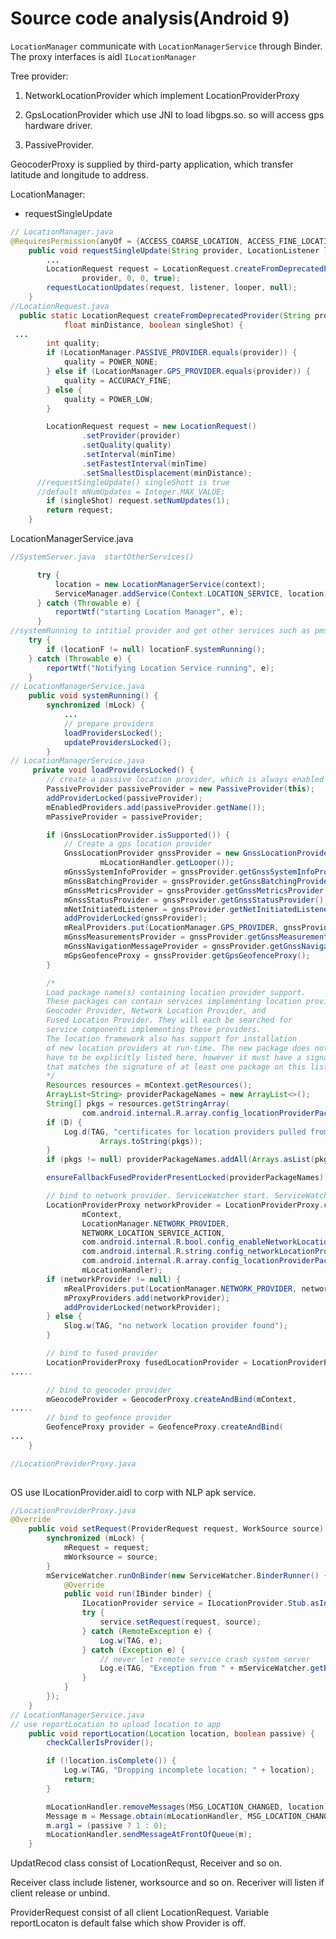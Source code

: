 # Source code analysis(Android 9)

```LocationManager``` communicate with ```LocationManagerService``` through Binder. The proxy interfaces is aidl ```ILocationManager```

Tree provider:

1. NetworkLocationProvider which implement LocationProviderProxy

2. GpsLocationProvider which use JNI to load libgps.so. so will access gps hardware driver.

3. PassiveProvider.



GeocoderProxy is supplied by third-party application, which transfer latitude and longitude to address. 



LocationManager:

+ requestSingleUpdate

  

```java
// LocationManager.java
@RequiresPermission(anyOf = {ACCESS_COARSE_LOCATION, ACCESS_FINE_LOCATION})
    public void requestSingleUpdate(String provider, LocationListener listener, Looper looper) {
        ...
        LocationRequest request = LocationRequest.createFromDeprecatedProvider(
                provider, 0, 0, true);
        requestLocationUpdates(request, listener, looper, null);
    }
//LocationRequest.java
  public static LocationRequest createFromDeprecatedProvider(String provider, long minTime,
            float minDistance, boolean singleShot) {
 ...
        int quality;
        if (LocationManager.PASSIVE_PROVIDER.equals(provider)) {
            quality = POWER_NONE;
        } else if (LocationManager.GPS_PROVIDER.equals(provider)) {
            quality = ACCURACY_FINE;
        } else {
            quality = POWER_LOW;
        }

        LocationRequest request = new LocationRequest()
                .setProvider(provider)
                .setQuality(quality)
                .setInterval(minTime)
                .setFastestInterval(minTime)
                .setSmallestDisplacement(minDistance);
      //requestSingleUpdate() singleShott is true
      //default mNumUpdates = Integer.MAX_VALUE;
        if (singleShot) request.setNumUpdates(1);
        return request;
    }
```

  

LocationManagerService.java

```java
//SystemServer.java  startOtherServices()

      try {
          location = new LocationManagerService(context);
          ServiceManager.addService(Context.LOCATION_SERVICE, location);
      } catch (Throwable e) {
          reportWtf("starting Location Manager", e);
      }
//systemRunning to intitial provider and get other services such as pms, ams
 	try {
        if (locationF != null) locationF.systemRunning();
    } catch (Throwable e) {
        reportWtf("Notifying Location Service running", e);
    }
// LocationManagerService.java
    public void systemRunning() {
        synchronized (mLock) {
            ...
            // prepare providers
            loadProvidersLocked();
            updateProvidersLocked();
        }
// LocationManagerService.java
     private void loadProvidersLocked() {
        // create a passive location provider, which is always enabled
        PassiveProvider passiveProvider = new PassiveProvider(this);
        addProviderLocked(passiveProvider);
        mEnabledProviders.add(passiveProvider.getName());
        mPassiveProvider = passiveProvider;

        if (GnssLocationProvider.isSupported()) {
            // Create a gps location provider
            GnssLocationProvider gnssProvider = new GnssLocationProvider(mContext, this,
                    mLocationHandler.getLooper());
            mGnssSystemInfoProvider = gnssProvider.getGnssSystemInfoProvider();
            mGnssBatchingProvider = gnssProvider.getGnssBatchingProvider();
            mGnssMetricsProvider = gnssProvider.getGnssMetricsProvider();
            mGnssStatusProvider = gnssProvider.getGnssStatusProvider();
            mNetInitiatedListener = gnssProvider.getNetInitiatedListener();
            addProviderLocked(gnssProvider);
            mRealProviders.put(LocationManager.GPS_PROVIDER, gnssProvider);
            mGnssMeasurementsProvider = gnssProvider.getGnssMeasurementsProvider();
            mGnssNavigationMessageProvider = gnssProvider.getGnssNavigationMessageProvider();
            mGpsGeofenceProxy = gnssProvider.getGpsGeofenceProxy();
        }

        /*
        Load package name(s) containing location provider support.
        These packages can contain services implementing location providers:
        Geocoder Provider, Network Location Provider, and
        Fused Location Provider. They will each be searched for
        service components implementing these providers.
        The location framework also has support for installation
        of new location providers at run-time. The new package does not
        have to be explicitly listed here, however it must have a signature
        that matches the signature of at least one package on this list.
        */
        Resources resources = mContext.getResources();
        ArrayList<String> providerPackageNames = new ArrayList<>();
        String[] pkgs = resources.getStringArray(
                com.android.internal.R.array.config_locationProviderPackageNames);
        if (D) {
            Log.d(TAG, "certificates for location providers pulled from: " +
                    Arrays.toString(pkgs));
        }
        if (pkgs != null) providerPackageNames.addAll(Arrays.asList(pkgs));

        ensureFallbackFusedProviderPresentLocked(providerPackageNames);

        // bind to network provider. ServiceWatcher start. ServiceWatcher implement ServiceConnection
        LocationProviderProxy networkProvider = LocationProviderProxy.createAndBind(
                mContext,
                LocationManager.NETWORK_PROVIDER,
                NETWORK_LOCATION_SERVICE_ACTION,
                com.android.internal.R.bool.config_enableNetworkLocationOverlay,
                com.android.internal.R.string.config_networkLocationProviderPackageName,
                com.android.internal.R.array.config_locationProviderPackageNames,
                mLocationHandler);
        if (networkProvider != null) {
            mRealProviders.put(LocationManager.NETWORK_PROVIDER, networkProvider);
            mProxyProviders.add(networkProvider);
            addProviderLocked(networkProvider);
        } else {
            Slog.w(TAG, "no network location provider found");
        }

        // bind to fused provider
        LocationProviderProxy fusedLocationProvider = LocationProviderProxy.createAndBind(
.....

        // bind to geocoder provider
        mGeocodeProvider = GeocoderProxy.createAndBind(mContext,
.....
        // bind to geofence provider
        GeofenceProxy provider = GeofenceProxy.createAndBind(
...
    }

//LocationProviderProxy.java
    
```



OS use ILocationProvider.aidl to corp with NLP apk service.

```java
//LocationProviderProxy.java  
@Override
    public void setRequest(ProviderRequest request, WorkSource source) {
        synchronized (mLock) {
            mRequest = request;
            mWorksource = source;
        }
        mServiceWatcher.runOnBinder(new ServiceWatcher.BinderRunner() {
            @Override
            public void run(IBinder binder) {
                ILocationProvider service = ILocationProvider.Stub.asInterface(binder);
                try {
                    service.setRequest(request, source);
                } catch (RemoteException e) {
                    Log.w(TAG, e);
                } catch (Exception e) {
                    // never let remote service crash system server
                    Log.e(TAG, "Exception from " + mServiceWatcher.getBestPackageName(), e);
                }
            }
        });
    }
// LocationManagerService.java
// use reportLocation to upload location to app
    public void reportLocation(Location location, boolean passive) {
        checkCallerIsProvider();

        if (!location.isComplete()) {
            Log.w(TAG, "Dropping incomplete location: " + location);
            return;
        }

        mLocationHandler.removeMessages(MSG_LOCATION_CHANGED, location);
        Message m = Message.obtain(mLocationHandler, MSG_LOCATION_CHANGED, location);
        m.arg1 = (passive ? 1 : 0);
        mLocationHandler.sendMessageAtFrontOfQueue(m);
    }

```

 

UpdatRecod class consist of LocationRequst, Receiver and so on.

Receiver class include listener, worksource and so on. Receriver will listen if client release or unbind.

ProviderRequest consist of all client LocationRequest. Variable reportLocaton is default false which show Provider is off.











